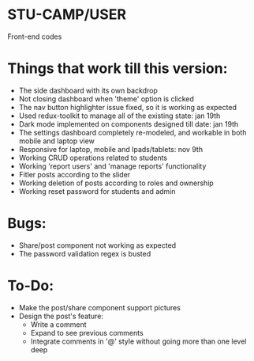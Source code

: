 # STU-CAMP/USER
Front-end codes

# Things that work till this version:
* The side dashboard with its own backdrop
* Not closing dashboard when 'theme' option is clicked
* The nav button highlighter issue fixed, so it is working as expected
* Used redux-toolkit to manage all of the existing state: jan 19th
* Dark mode implemented on components designed till date: jan 19th
* The settings dashboard completely re-modeled, and workable in both mobile and laptop view
* Responsive for laptop, mobile and Ipads/tablets: nov 9th
* Working CRUD operations related to students
* Working 'report users' and 'manage reports' functionality
* Fitler posts according to the slider
* Working deletion of posts according to roles and ownership
* Working reset password for students and admin

# Bugs:
* Share/post component not working as expected
* The password validation regex is busted 

# To-Do:
* Make the post/share component support pictures
* Design the post's feature:
    * Write a comment
    * Expand to see previous comments
    * Integrate comments in '@' style without going more than one level deep

    